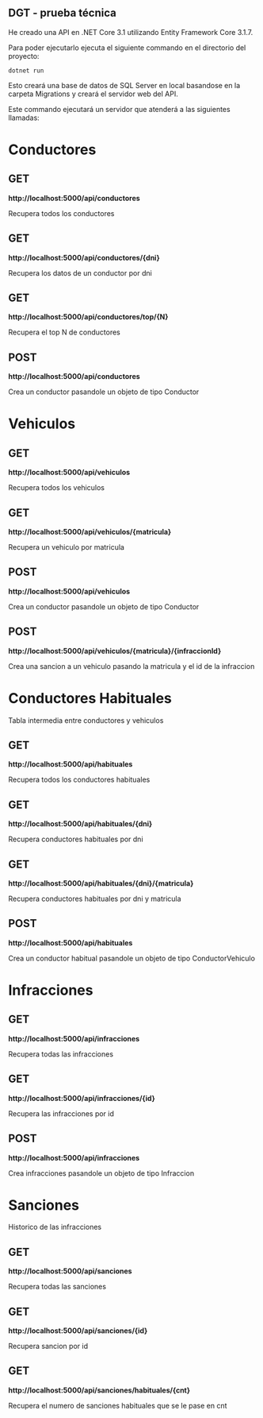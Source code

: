 ## DGT - prueba técnica

He creado una API en .NET Core 3.1 utilizando Entity Framework Core 3.1.7.

Para poder ejecutarlo ejecuta el siguiente commando en el directorio del proyecto:

`dotnet run`

Esto creará una base de datos de SQL Server en local basandose en la carpeta Migrations y creará el servidor web del API.

Este commando ejecutará un servidor que atenderá a las siguientes llamadas:
# Conductores
## GET 
**http://localhost:5000/api/conductores** 

Recupera todos los conductores

## GET
**http://localhost:5000/api/conductores/{dni}**

Recupera los datos de un conductor por dni

## GET
**http://localhost:5000/api/conductores/top/{N}**

Recupera el top N de conductores

## POST
**http://localhost:5000/api/conductores** 

Crea un conductor pasandole un objeto de tipo Conductor

# Vehiculos

## GET 
**http://localhost:5000/api/vehiculos** 

Recupera todos los vehiculos

## GET
**http://localhost:5000/api/vehiculos/{matricula}**

Recupera un vehiculo por matricula

## POST
**http://localhost:5000/api/vehiculos** 

Crea un conductor pasandole un objeto de tipo Conductor

## POST
**http://localhost:5000/api/vehiculos/{matricula}/{infraccionId}**

Crea una sancion a un vehiculo pasando la matricula y el id de la infraccion

# Conductores Habituales

Tabla intermedia entre conductores y vehiculos

## GET 
**http://localhost:5000/api/habituales** 

Recupera todos los conductores habituales

## GET
**http://localhost:5000/api/habituales/{dni}**

Recupera conductores habituales por dni

## GET
**http://localhost:5000/api/habituales/{dni}/{matricula}**

Recupera conductores habituales por dni y matricula

## POST
**http://localhost:5000/api/habituales** 

Crea un conductor habitual pasandole un objeto de tipo ConductorVehiculo

# Infracciones

## GET
**http://localhost:5000/api/infracciones** 

Recupera todas las infracciones

## GET
**http://localhost:5000/api/infracciones/{id}**

Recupera las infracciones por id

## POST
**http://localhost:5000/api/infracciones** 

Crea infracciones pasandole un objeto de tipo Infraccion

# Sanciones
Historico de las infracciones

## GET
**http://localhost:5000/api/sanciones** 

Recupera todas las sanciones

## GET
**http://localhost:5000/api/sanciones/{id}**

Recupera sancion por id

## GET
**http://localhost:5000/api/sanciones/habituales/{cnt}**

Recupera el numero de sanciones habituales que se le pase en cnt


